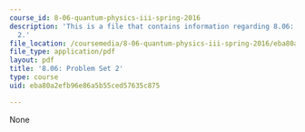 ```yaml
---
course_id: 8-06-quantum-physics-iii-spring-2016
description: 'This is a file that contains information regarding 8.06: Problem set
  2.'
file_location: /coursemedia/8-06-quantum-physics-iii-spring-2016/eba80a2efb96e86a5b55ced57635c875_MIT8_06S16_ps2.pdf
file_type: application/pdf
layout: pdf
title: '8.06: Problem Set 2'
type: course
uid: eba80a2efb96e86a5b55ced57635c875

---
```

None